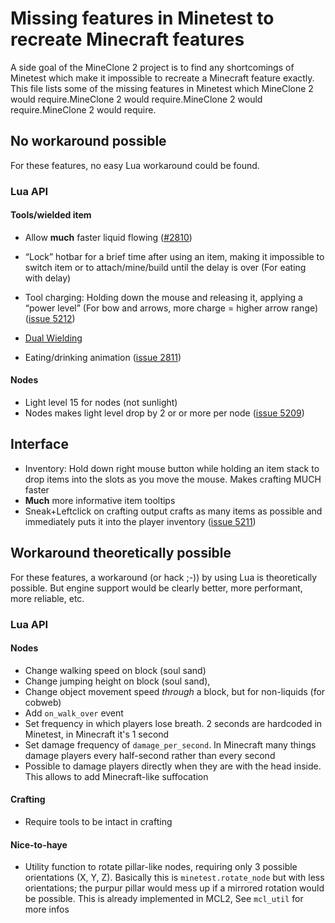 # Missing features in Minetest to recreate Minecraft features

A side goal of the MineClone 2 project is to find any shortcomings of Minetest which make it impossible to recreate a Minecraft feature exactly.
This file lists some of the missing features in Minetest which MineClone 2 would require.MineClone 2 would require.MineClone 2 would require.MineClone 2 would require.

## No workaround possible
For these features, no easy Lua workaround could be found.

### Lua API
#### Tools/wielded item
- Allow **much** faster liquid flowing ([#2810](https://github.com/minetest/minetest/issues/2810))

- “Lock” hotbar for a brief time after using an item, making it impossible to switch item or to attach/mine/build until the delay is over (For eating with delay)
- Tool charging: Holding down the mouse and releasing it, applying a “power level” (For bow and arrows, more charge = higher arrow range) ([issue 5212](https://github.com/minetest/minetest/issues/5212))
- [Dual Wielding](http://minecraft.gamepedia.com/Dual_wield)
- Eating/drinking animation ([issue 2811](https://github.com/minetest/minetest/issues/2811))

#### Nodes
- Light level 15 for nodes (not sunlight)
- Nodes makes light level drop by 2 or or more per node ([issue 5209](https://github.com/minetest/minetest/issues/5209))

## Interface
- Inventory: Hold down right mouse button while holding an item stack to drop items into the slots as you move the mouse. Makes crafting MUCH faster
- **Much** more informative item tooltips
- Sneak+Leftclick on crafting output crafts as many items as possible and immediately puts it into the player inventory ([issue 5211](https://github.com/minetest/minetest/issues/5211))

## Workaround theoretically possible
For these features, a workaround (or hack ;-)) by using Lua is theoretically possible. But engine support would be clearly better, more performant, more reliable, etc.

### Lua API
#### Nodes
- Change walking speed on block (soul sand)
- Change jumping height on block (soul sand), 
- Change object movement speed *through* a block, but for non-liquids (for cobweb)
- Add `on_walk_over` event
- Set frequency in which players lose breath. 2 seconds are hardcoded in Minetest, in Minecraft it's 1 second
- Set damage frequency of `damage_per_second`. In Minecraft many things damage players every half-second rather than every second
- Possible to damage players directly when they are with the head inside. This allows to add Minecraft-like suffocation

#### Crafting
- Require tools to be intact in crafting

#### Nice-to-haye
- Utility function to rotate pillar-like nodes, requiring only 3 possible orientations (X, Y, Z). Basically this is `minetest.rotate_node` but with less orientations; the purpur pillar would mess up if a mirrored rotation would be possible. This is already implemented in MCL2, See `mcl_util` for more infos
